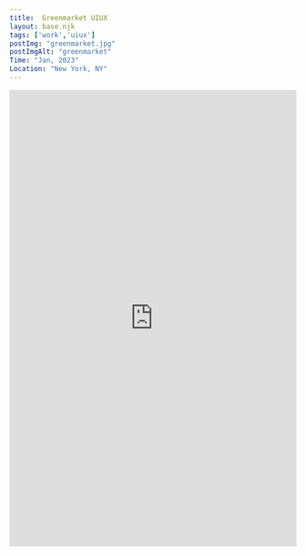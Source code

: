 ```yaml
---
title:  Greenmarket UIUX
layout: base.njk
tags: ['work','uiux']
postImg: "greenmarket.jpg"
postImgAlt: "greenmarket"
Time: "Jan, 2023"
Location: "New York, NY"
---
```

<iframe width="100%" height="800" src="https://www.youtube.com/embed/61MAfms5A04" title="YouTube video player" frameborder="0" allow="accelerometer; autoplay; clipboard-write; encrypted-media; gyroscope; picture-in-picture; web-share" allowfullscreen></iframe>